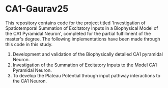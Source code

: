 # CA1-Gaurav25
This repository contains code for the project titled 'Investigation of Spatiotemporal Summation of Excitatory Inputs in a Biophysical Model of the CA1 Pyramidal Neuron', completed for the partial fulfillment of the master's degree. The following implementations have been made through this code in this study.
1. Development and validation of the Biophysically detailed CA1 pyramidal Neuron.
2. Investigation of the Summation of Excitatory Inputs to the Model CA1 Pyramidal Neuron.
3. To develop the Plateau Potential through input pathway interactions to the CA1 Neuron.


